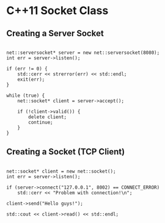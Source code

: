 C++11 Socket Class
==================

## Creating a Server Socket

```

net::serversocket* server = new net::serversocket(8080);
int err = server->listen();

if (err != 0) {
    std::cerr << strerror(err) << std::endl;
    exit(err);
}

while (true) {
    net::socket* client = server->accept();
    
    if (!client->valid()) {
        delete client;
        continue;
    }
}

```

## Creating a Socket (TCP Client)

```

net::socket* client = new net::socket();
int err = server->listen();

if (server->connect("127.0.0.1", 8002) == CONNECT_ERROR)
    std::cerr << "Problem with connection!\n";

client->send("Hello guys!");

std::cout << client->read() << std::endl;

```
